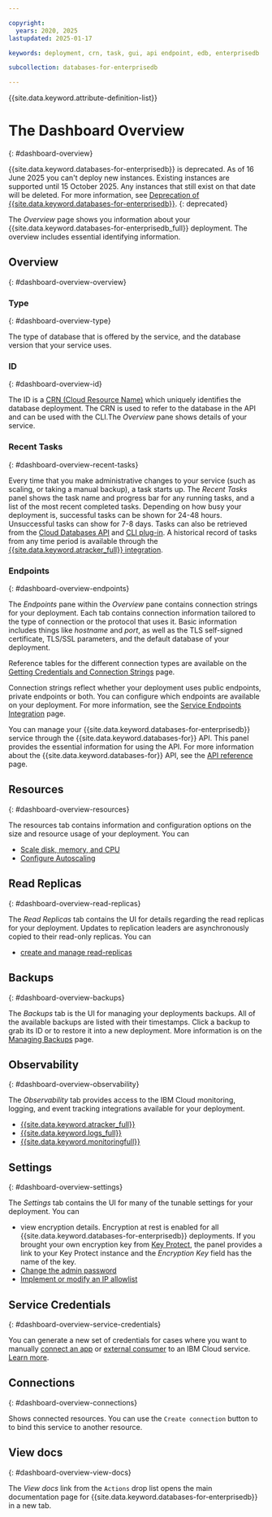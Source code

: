 ```yaml
---

copyright:
  years: 2020, 2025
lastupdated: 2025-01-17

keywords: deployment, crn, task, gui, api endpoint, edb, enterprisedb

subcollection: databases-for-enterprisedb

---
```


{{site.data.keyword.attribute-definition-list}}

# The Dashboard Overview
{: #dashboard-overview}

{{site.data.keyword.databases-for-enterprisedb}} is deprecated. As of 16 June 2025 you can't deploy new instances. Existing instances are supported until 15 October 2025. Any instances that still exist on that date will be deleted. For more information, see [Deprecation of {{site.data.keyword.databases-for-enterprisedb}}](/docs/databases-for-enterprisedb?topic=databases-for-enterprisedb-deprecation).
{: deprecated}

The _Overview_ page shows you information about your {{site.data.keyword.databases-for-enterprisedb_full}} deployment. The overview includes essential identifying information.

## Overview
{: #dashboard-overview-overview}

### Type
{: #dashboard-overview-type}

The type of database that is offered by the service, and the database version that your service uses.

### ID
{: #dashboard-overview-id}

The ID is a [CRN (Cloud Resource Name)](/docs/account?topic=account-crn) which uniquely identifies the database deployment. The CRN is used to refer to the database in the API and can be used with the CLI.The _Overview_ pane shows details of your service.

### Recent Tasks
{: #dashboard-overview-recent-tasks}

Every time that you make administrative changes to your service (such as scaling, or taking a manual backup), a task starts up. The _Recent Tasks_ panel shows the task name and progress bar for any running tasks, and a list of the most recent completed tasks. Depending on how busy your deployment is, successful tasks can be shown for 24-48 hours. Unsuccessful tasks can show for 7-8 days. Tasks can also be retrieved from the [Cloud Databases API](https://cloud.ibm.com/apidocs/cloud-databases-api#get-currently-running-tasks-on-a-deployment) and [CLI plug-in](https://cloud.ibm.com/docs/databases-cli-plugin?topic=databases-cli-plugin-cdb-reference#deployment-tasks-list). A historical record of tasks from any time period is available through the [{{site.data.keyword.atracker_full}} integration](/docs/databases-for-enterprisedb?topic=databases-for-enterprisedb-at_events).

### Endpoints
{: #dashboard-overview-endpoints}

The _Endpoints_ pane within the _Overview_ pane contains connection strings for your deployment. Each tab contains connection information tailored to the type of connection or the protocol that uses it. Basic information includes things like _hostname_ and _port_, as well as the TLS self-signed certificate, TLS/SSL parameters, and the default database of your deployment.

Reference tables for the different connection types are available on the [Getting Credentials and Connection Strings](/docs/databases-for-enterprisedb?topic=databases-for-enterprisedb-connection-strings) page.

Connection strings reflect whether your deployment uses public endpoints, private endpoints or both. You can configure which endpoints are available on your deployment. For more information, see the [Service Endpoints Integration](/docs/databases-for-enterprisedb?topic=cloud-databases-service-endpoints) page.

You can manage your {{site.data.keyword.databases-for-enterprisedb}} service through the {{site.data.keyword.databases-for}} API. This panel provides the essential information for using the API. For more information about the {{site.data.keyword.databases-for}} API, see the [API reference](https://{DomainName}/apidocs/cloud-databases-api) page.

## Resources
{: #dashboard-overview-resources}

The resources tab contains information and configuration options on the size and resource usage of your deployment. You can
- [Scale disk, memory, and CPU](/docs/databases-for-enterprisedb?topic=databases-for-enterprisedb-resources-scaling)
- [Configure Autoscaling](/docs/databases-for-enterprisedb?topic=databases-for-enterprisedb-autoscaling)

## Read Replicas
{: #dashboard-overview-read-replicas}

The _Read Replicas_ tab contains the UI for details regarding the read replicas for your deployment. Updates to replication leaders are asynchronously copied to their read-only replicas. You can
- [create and manage read-replicas](/docs/databases-for-enterprisedb?topic=databases-for-enterprisedb-read-only-replicas)

## Backups
{: #dashboard-overview-backups}

The _Backups_ tab is the UI for managing your deployments backups. All of the available backups are listed with their timestamps. Click a backup to grab its ID or to restore it into a new deployment. More information is on the [Managing Backups](/docs/databases-for-enterprisedb?topic=cloud-databases-dashboard-backups) page.

## Observability
{: #dashboard-overview-observability}

The _Observability_ tab provides access to the IBM Cloud monitoring, logging, and event tracking integrations available for your deployment.
- [{{site.data.keyword.atracker_full}}](/docs/databases-for-enterprisedb?topic=databases-for-enterprisedb-at_events)
- [{{site.data.keyword.logs_full}}](/docs/databases-for-enterprisedb?topic=databases-for-enterprisedb-logging)
- [{{site.data.keyword.monitoringfull}}](/docs/databases-for-enterprisedb?topic=databases-for-enterprisedb-monitoring)

## Settings
{: #dashboard-overview-settings}

The _Settings_ tab contains the UI for many of the tunable settings for your deployment. You can
- view encryption details. Encryption at rest is enabled for all {{site.data.keyword.databases-for-enterprisedb}} deployments. If you brought your own encryption key from [Key Protect](/docs/databases-for-enterprisedb?topic=cloud-databases-key-protect), the panel provides a link to your Key Protect instance and the _Encryption Key_ field has the name of the key.
- [Change the admin password](/docs/databases-for-enterprisedb?topic=databases-for-enterprisedb-user-management&interface=ui#user-management-set-admin-password-ui)
- [Implement or modify an IP allowlist](/docs/databases-for-enterprisedb?topic=cloud-databases-allowlisting)

## Service Credentials
{: #dashboard-overview-service-credentials}

You can generate a new set of credentials for cases where you want to manually [connect an app](/docs/databases-for-enterprisedb?topic=databases-for-enterprisedb-ibmcloud-app) or [external consumer](/docs/databases-for-enterprisedb?topic=databases-for-enterprisedb-external-app) to an IBM Cloud service. [Learn more](/docs/account?topic=account-service_credentials).

## Connections
{: #dashboard-overview-connections}

Shows connected resources. You can use the `Create connection` button to to bind this service to another resource.

## View docs
{: #dashboard-overview-view-docs}

The _View docs_ link from the `Actions` drop list opens the main documentation page for {{site.data.keyword.databases-for-enterprisedb}} in a new tab.
